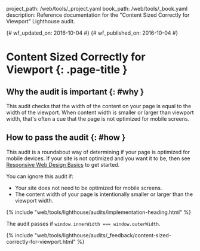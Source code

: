 project_path: /web/tools/_project.yaml
book_path: /web/tools/_book.yaml
description: Reference documentation for the "Content Sized Correctly for Viewport" Lighthouse audit.

{# wf_updated_on: 2016-10-04 #}
{# wf_published_on: 2016-10-04 #}

# Content Sized Correctly for Viewport  {: .page-title }

## Why the audit is important {: #why }

This audit checks that the width of the content on your page is equal
to the width of the viewport. When content width is smaller or larger than
viewport width, that's often a cue that the page is not optimized for
mobile screens.

## How to pass the audit {: #how }

This audit is a roundabout way of determining if your page is optimized for
mobile devices. If your site is not optimized and you want it to be, then see
[Responsive Web Design Basics](/web/fundamentals/design-and-ux/responsive/)
to get started.

You can ignore this audit if:

* Your site does not need to be optimized for mobile screens.
* The content width of your page is intentionally smaller or larger than the
  viewport width.

{% include "web/tools/lighthouse/audits/implementation-heading.html" %}

The audit passes if `window.innerWidth === window.outerWidth`.


{% include "web/tools/lighthouse/audits/_feedback/content-sized-correctly-for-viewport.html" %}

